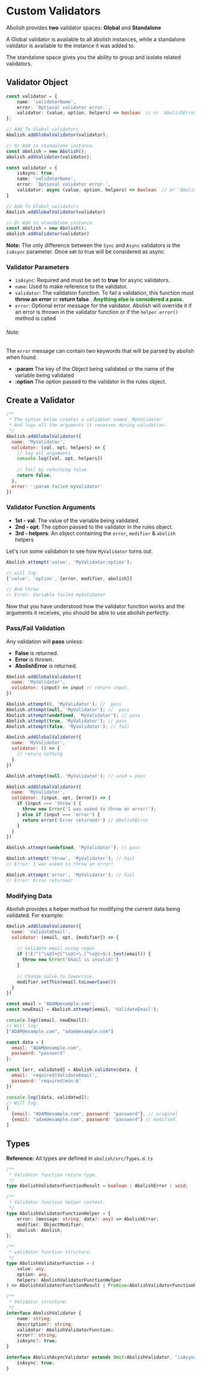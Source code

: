 # Custom Validators

Abolish provides **two** validator spaces: **Global** and **Standalone**

A Global validator is available to all abolish instances, while a standalone validator is available to the instance it
was added to.

The standalone space gives you the ability to group and isolate related validators.

## Validator Object

<CodeGroup>
  <CodeGroupItem title="Sync Validator" active>

```typescript
const validator = {
    name: 'validatorName',
    error: `Optional validator error.`,
    validator: (value, option, helpers) => boolean  // or `AbolishError` or `void`
};

// Add To Global validators
Abolish.addGlobalValidator(validator);

// Or Add to standalone instance.
const abolish = new Abolish();
abolish.addValidator(validator);
```

  </CodeGroupItem>

  <CodeGroupItem title="Async Validator">

```typescript
const validator = {
    isAsync: true,
    name: 'validatorName',
    error: `Optional validator error.`,
    validator: async (value, option, helpers) => boolean  // or `AbolishError` or `void`
}

// Add To Global validators
Abolish.addGlobalValidator(validator)

// Or Add to standalone instance.
const abolish = new Abolish();
abolish.addValidator(validator)
```

  </CodeGroupItem>
</CodeGroup>

**Note:** The only difference between the `Sync` and `Async` validators is the `isAsync` parameter. Once set to true
will be considered as async.

### Validator Parameters

- `isAsync`: Required and must be set to **true** for async validators.
- `name`:  Used to make reference to the validator.
- `validator`:  The validation function. To fail a validation, this function must **throw an error** or **return false**
  .  <strong style="color: green">Anything else is considered a pass.</strong>
- `error`: Optional error message for the validator. Abolish will override it if an error is thrown in the validator
  function or if the `helper.error()` method is called

###### Note:
The `error` message can contain two keywords that will be parsed by abolish when found.

- **:param**  The key of the Object being validated or the name of the variable being validated
- **:option** The option passed to the validator in the rules object.

## Create a Validator

```javascript
/**
 * The syntax below creates a validator named `MyValidator`
 * And logs all the arguments it receives during validation.
 */
Abolish.addGlobalValidator({
  name: 'MyValidator',
  validator: (val, opt, helpers) => {
    // log all arguments
    console.log([val, opt, helpers])
    
    // fail by returning false.
    return false;
  },
  error: ':param failed myValidator'
})
```

### Validator Function Arguments

- **1st - val**: The value of the variable being validated.
- **2nd - opt**: The option passed to the validator in the rules object.
- **3rd - helpers**: An object containing the `error`, `modifier` & `abolish` helpers

Let's run some validation to see how `MyValidator` turns out.

```javascript
Abolish.attempt('value', 'MyValidator:option');

// will log
['value', 'option', {error, modifier, abolish}]

// And throw
// Error: Variable failed myValidator
```

Now that you have understood how the validator function works and the arguments it receives, you should be able to use
abolish perfectly.

### Pass/Fail Validation

Any validation will **pass** unless:

- **False** is returned.
- **Error** is thrown.
- **AbolishError** is returned.

<CodeGroup>

  <CodeGroupItem title="return">

```javascript
Abolish.addGlobalValidator({
  name: 'MyValidator',
  validator: (input) => input // return input.
})

Abolish.attempt(0, 'MyValidator'); //  pass
Abolish.attempt(null, 'MyValidator'); //  pass
Abolish.attempt(undefined, 'MyValidator'); // pass
Abolish.attempt(true, 'MyValidator'); // pass
Abolish.attempt(false, 'MyValidator'); // fail
```

  </CodeGroupItem>

  <CodeGroupItem title="void">

```javascript
Abolish.addGlobalValidator({
  name: 'MyValidator',
  validator: () => {
    // return nothing
  }
})

Abolish.attempt(null, 'MyValidator'); // void = pass
```

  </CodeGroupItem>

  <CodeGroupItem title="Error & AbolishError">

```javascript
Abolish.addGlobalValidator({
  name: 'MyValidator',
  validator: (input, opt, {error}) => {
    if (input === 'throw') {
      throw new Error('I was asked to throw an error!');
    } else if (input === 'error') {
      return error('Error returned!') // AbolishError
    }
  }
})

Abolish.attempt(undefined, 'MyValidator'); // pass

Abolish.attempt('throw', 'MyValidator'); // Fail
// Error: I was asked to throw an error!

Abolish.attempt('error', 'MyValidator'); // Fail
// Error: Error returned!
```

  </CodeGroupItem>
</CodeGroup>

### Modifying Data

Abolish provides a helper method for modifying the current data being validated. For example:

<CodeGroup>
  <CodeGroupItem title="Validator">

```javascript
Abolish.addGlobalValidator({
  name: 'ValidateEmail',
  validator: (email, opt, {modifier}) => {
    
    // Validate email using regex
    if (!(/^[^\s@]+@[^\s@]+\.[^\s@]+$/).test(email)) {
      throw new Error('Email is invalid!')
    }
    
    // Change value to lowercase.
    modifier.setThis(email.toLowerCase())
  }
})
```

  </CodeGroupItem>

  <CodeGroupItem title="variable">

```javascript
const email = 'ADAM@example.com';
const newEmail = Abolish.attempt(email, 'ValidateEmail');

console.log([email, newEmail]);
// Will log:
["ADAM@example.com", "adam@example.com"]
```

  </CodeGroupItem>

<CodeGroupItem title="object">

```javascript
const data = {
  email: "ADAM@example.com",
  password: "password"
};

const [err, validated] = Abolish.validate(data, {
  email: 'required|ValidateEmail',
  password: 'required|min:6'
})

console.log([data, validated]);
// Will log:
[
  {email: "ADAM@example.com", password: "password"}, // original
  {email: "adam@example.com", password: "password"} // modified.
]
```

  </CodeGroupItem>
</CodeGroup>

## Types

**Reference:** All types are defined in `abolish/src/Types.d.ts`

```typescript
/**
 * Validator function return type.
 */
type AbolishValidatorFunctionResult = boolean | AbolishError | void;

/**
 * Validator function helper context.
 */
type AbolishValidatorFunctionHelper = {
    error: (message: string, data?: any) => AbolishError;
    modifier: ObjectModifier;
    abolish: Abolish;
};

/**
 * validator function structure.
 */
type AbolishValidatorFunction = (
    value: any,
    option: any,
    helpers: AbolishValidatorFunctionHelper
) => AbolishValidatorFunctionResult | Promise<AbolishValidatorFunctionResult>;

/**
 * Validator structure.
 */
interface AbolishValidator {
    name: string;
    description?: string;
    validator: AbolishValidatorFunction;
    error?: string;
    isAsync?: true;
}

interface AbolishAsyncValidator extends Omit<AbolishValidator, "isAsync"> {
    isAsync: true;
}

```